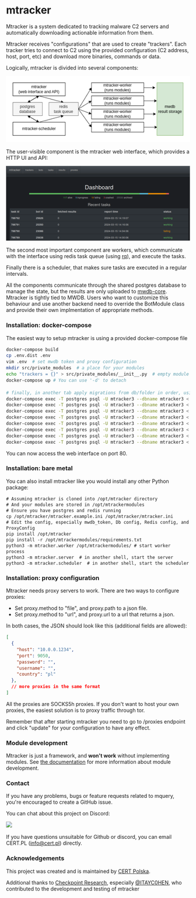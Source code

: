 # mtracker

Mtracker is a system dedicated to tracking malware C2 servers and automatically downloading actionable information from them. 

Mtracker receives "configurations" that are used to create "trackers". Each tracker tries to connect to C2 using the provided configuration (C2 address, host, port, etc) and download more binaries, commands or data.

Logically, mtracker is divided into several components:

![](docs/mtracker.png)

The user-visible component is the mtracker web interface, which provides
a HTTP UI and API:

![](docs/ui.png)

The second most important component are workers, which communicate with
the interface using redis task queue (using [rq](https://python-rq.org/docs/)), and execute the tasks.

Finally there is a scheduler, that makes sure tasks are executed in a regular intervals.

All the components communicate through the shared postgres database to manage the state, but the results are only uploaded to [mwdb-core](https://github.com/CERT-Polska/mwdb-core/). Mtracker is tightly tied to MWDB. Users who want to customize this behaviour and use another backend need to override the BotModule class and provide their own implmentation of appropriate methods.

### Installation: docker-compose

The easiest way to setup mtracker is using a provided docker-compose file

```bash
docker-compose build
cp .env.dist .env
vim .env  # set mwdb token and proxy configuration
mkdir src/private_modules  # a place for your modules
echo "trackers = {}" > src/private_modules/__init__.py  # empty module list
docker-compose up # You can use '-d' to detach

# finally, in another tab apply migrations from db/folder in order, using:
docker-compose exec -T postgres psql -U mtracker3 --dbname mtracker3 < db/000_init.sql
docker-compose exec -T postgres psql -U mtracker3 --dbname mtracker3 < db/001_bots_tasks.sql
docker-compose exec -T postgres psql -U mtracker3 --dbname mtracker3 < db/002_update_bots.sql
docker-compose exec -T postgres psql -U mtracker3 --dbname mtracker3 < db/003_bots_add_last_error.sql
docker-compose exec -T postgres psql -U mtracker3 --dbname mtracker3 < db/004_bots_add_family.sql
docker-compose exec -T postgres psql -U mtracker3 --dbname mtracker3 < db/005_results.sql
docker-compose exec -T postgres psql -U mtracker3 --dbname mtracker3 < db/006_add_proxy.sql
docker-compose exec -T postgres psql -U mtracker3 --dbname mtracker3 < db/007_alter_proxy_add_username_password.sql
```

You can now access the web interface on port 80.

### Installation: bare metal

You can also install mtracker like you would install any other Python package:

```
# Assuming mtracker is cloned into /opt/mtracker directory
# And your modules are stored in /opt/mtrackermodules
# Ensure you have postgres and redis running
cp /opt/mtracker/mtracker.example.ini /opt/mtracker/mtracker.ini
# Edit the config, especially mwdb_token, Db config, Redis config, and ProxyConfig
pip install /opt/mtracker
pip install -r /opt/mtrackermodules/requirements.txt
python3 -m mtracker.worker /opt/mtrackermodules/ # start worker process
python3 -m mtracker.server  # in another shell, start the server
python3 -m mtracker.scheduler  # in another shell, start the scheduler
```

### Installation: proxy configuration

Mtracker needs proxy servers to work. There are two ways to configure proxies:

* Set proxy.method to "file", and proxy.path to a json file.
* Set proxy.method to "url", and proxy.url to a url that returns a json.

In both cases, the JSON should look like this (additional fields are allowed):
```json
[
  {
    "host": "10.0.0.1234",
    "port": 9050,
    "password": "",
    "username": "",
    "country": "pl"
  },
  // more proxies in the same format
]
```

All the proxies are SOCKS5h proxies. If you don't want to host your own proxies, the easiest solution is to proxy traffic through tor. 

Remember that after starting mtracker you need to go to /proxies endpoint and click "update" for your configuration to have any effect.

### Module development

Mtracker is just a framework, and **won't work** without implementing modules. See [the documentation](docs/moduledev.md) for more information about module development.

### Contact

If you have any problems, bugs or feature requests related to mquery, you're
encouraged to create a GitHub issue.

You can chat about this project on Discord:

[![](https://dcbadge.vercel.app/api/server/3FcP6GQNzd)](https://discord.gg/3FcP6GQNzd)

If you have questions unsuitable for Github or discord, you can email CERT.PL
(info@cert.pl) directly.

### Acknowledgements

This project was created and is maintained by [CERT Polska](https://cert.pl/en/).

Additional thanks to [Checkpoint Research](https://research.checkpoint.com), especially [@ITAYC0HEN](https://github.com/ITAYC0HEN),
who contributed to the development and testing of mtracker
